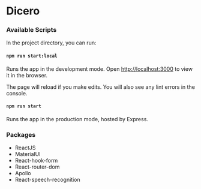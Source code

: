 # Dicero

### Available Scripts

In the project directory, you can run:
#### `npm run start:local`

Runs the app in the development mode.
Open [http://localhost:3000](http://localhost:3000) to view it in the browser.

The page will reload if you make edits.
You will also see any lint errors in the console.

#### `npm run start`

Runs the app in the production mode, hosted by Express.

### Packages

- ReactJS
- MaterialUI
- React-hook-form
- React-router-dom
- Apollo
- React-speech-recognition

